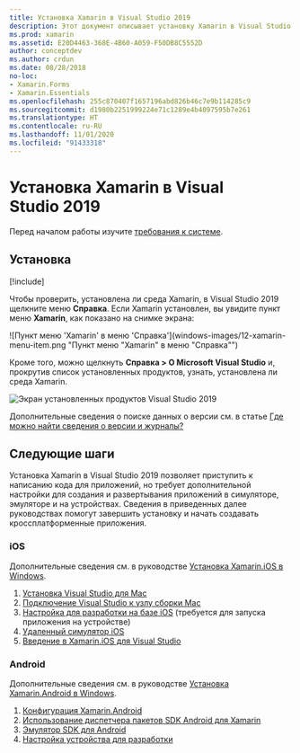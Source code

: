 ```yaml
---
title: Установка Xamarin в Visual Studio 2019
description: Этот документ описывает установку Xamarin в Visual Studio 2019. В нем рассмотрены требования, процесс установки и проверка установки.
ms.prod: xamarin
ms.assetid: E20D4463-368E-4B60-A059-F50DB8C5552D
author: conceptdev
ms.author: crdun
ms.date: 08/28/2018
no-loc:
- Xamarin.Forms
- Xamarin.Essentials
ms.openlocfilehash: 255c870407f1657196abd826b46c7e9b114285c9
ms.sourcegitcommit: d1980b2251999224e71c1289e4b4097595b7e261
ms.translationtype: HT
ms.contentlocale: ru-RU
ms.lasthandoff: 11/01/2020
ms.locfileid: "91433318"
---
```

# <a name="installing-xamarin-in-visual-studio-2019"></a>Установка Xamarin в Visual Studio 2019

<a name="requirements"></a>

Перед началом работы изучите [требования к системе](~/cross-platform/get-started/requirements.md).

## <a name="installation"></a>Установка

[!include[](~/cross-platform/includes/install-xamarin-windows-2019.md)]

Чтобы проверить, установлена ли среда Xamarin, в Visual Studio 2019 щелкните меню **Справка**. Если Xamarin установлен, вы увидите пункт меню **Xamarin**, как показано на снимке экрана:

![Пункт меню 'Xamarin' в меню 'Справка'](windows-images/12-xamarin-menu-item.png "Пункт меню "Xamarin" в меню "Справка"")

Кроме того, можно щелкнуть **Справка > О Microsoft Visual Studio** и, прокрутив список установленных продуктов, узнать, установлена ли среда Xamarin.

![Экран установленных продуктов Visual Studio 2019](windows-images/13-xamarin-is-installed.png "Экран установленных продуктов Visual Studio 2019")

Дополнительные сведения о поиске данных о версии см. в статье [Где можно найти сведения о версии и журналы?](~/cross-platform/troubleshooting/questions/version-logs.md)

## <a name="next-steps"></a>Следующие шаги

Установка Xamarin в Visual Studio 2019 позволяет приступить к написанию кода для приложений, но требует дополнительной настройки для создания и развертывания приложений в симуляторе, эмуляторе и на устройствах. Сведения в приведенных далее руководствах помогут завершить установку и начать создавать кроссплатформенные приложения.

### <a name="ios"></a>iOS

Дополнительные сведения см. в руководстве [Установка Xamarin.iOS в Windows](~/ios/get-started/installation/windows/index.md).

1. [Установка Visual Studio для Mac](/visualstudio/mac/installation)
2. [Подключение Visual Studio к узлу сборки Mac](~/ios/get-started/installation/windows/connecting-to-mac/index.md)
3. [Настройка для разработки на базе iOS](~/ios/get-started/installation/device-provisioning/index.md) (требуется для запуска приложения на устройстве)
4. [Удаленный симулятор iOS](~/tools/ios-simulator/index.md)
5. [Введение в Xamarin.iOS для Visual Studio](~/ios/get-started/installation/windows/introduction-to-xamarin-ios-for-visual-studio.md)

### <a name="android"></a>Android

Дополнительные сведения см. в руководстве [Установка Xamarin.Android в Windows](~/android/get-started/installation/windows.md).

1. [Конфигурация Xamarin.Android](~/android/get-started/installation/windows.md#configuration)
2. [Использование диспетчера пакетов SDK Android для Xamarin](~/android/get-started/installation/android-sdk.md?ide=vs)
3. [Эмулятор SDK для Android](~/android/get-started/installation/android-emulator/index.md)
4. [Настройка устройства для разработки](~/android/get-started/installation/set-up-device-for-development.md)